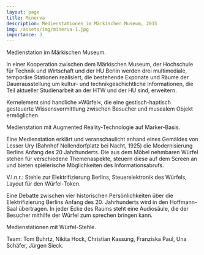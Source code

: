 ```yaml
---
layout: page
title: Minerva
description: Medienstationen im Märkischen Museum, 2015
img: /assets/img/minerva-1.jpg
importance: 3
---
```


<div class="row">
    <div class="col-sm mt-3 mt-md-0">
        <img class="img-fluid rounded z-depth-1" src="{{ '/assets/img/minerva-7.jpg' | relative_url }}" alt="" title="example image"/>
    </div>
</div>

<div class="caption">
    Medienstation im Märkischen Museum.
</div>

In einer Kooperation zwischen dem Märkischen Museum, der Hochschule für Technik
und Wirtschaft und der HU Berlin werden drei multimediale, temporäre Stationen
realisiert, die bestehende Exponate und Räume der Dauerausstellung um kultur-
und technikgeschichtliche Informationen, die Teil aktueller Studienarbeit an
der HTW und der HU sind, erweitern.

Kernelement sind handliche »Würfel«, die eine gestisch-haptisch gesteuerte
Wissensvermittlung zwischen Besucher und musealem Objekt ermöglichen.

<div class="row">
    <div class="col-sm mt-3 mt-md-0">
        <img class="img-fluid rounded z-depth-1" src="{{ '/assets/img/minerva-2.jpg' | relative_url }}" alt="" title="example image"/>
    </div>
    <div class="col-sm mt-3 mt-md-0">
        <img class="img-fluid rounded z-depth-1" src="{{ '/assets/img/minerva-9.jpg' | relative_url }}" alt="" title="example image"/>
    </div>
    <div class="col-sm mt-3 mt-md-0">
        <img class="img-fluid rounded z-depth-1" src="{{ '/assets/img/minerva-8.jpg' | relative_url }}" alt="" title="example image"/>
    </div>
</div>

<div class="caption">
    Medienstation mit Augmented Reality-Technologie auf Marker-Basis.
</div>

Eine Medienstation erklärt und veranschaulicht anhand eines Gemäldes von Lesser
Ury (Bahnhof Nollendorfplatz bei Nacht, 1925) die Modernisierung Berlins Anfang
des 20 Jahrhunderts. Die aus dem Möbel nehmbaren Würfel stehen für verschiedene
Themenaspekte, steuern diese auf dem Screen an und bieten spielerische
Möglichkeiten des Informationsabrufs.

<div class="row">
    <div class="col-sm mt-3 mt-md-0">
        <img class="img-fluid rounded z-depth-1" src="{{ '/assets/img/minerva-3.jpg' | relative_url }}" alt="" title="example image"/>
    </div>
    <div class="col-sm mt-3 mt-md-0">
        <img class="img-fluid rounded z-depth-1" src="{{ '/assets/img/minerva-4.jpg' | relative_url }}" alt="" title="example image"/>
    </div>
    <div class="col-sm mt-3 mt-md-0">
        <img class="img-fluid rounded z-depth-1" src="{{ '/assets/img/minerva-10.jpg' | relative_url }}" alt="" title="example image"/>
    </div>
</div>

<div class="caption">
    V.l.n.r.: Stehle zur Elektrifizierung Berlins, Steuerelektronik des Würfels, Layout für den Würfel-Token.
</div>

Eine Debatte zwischen vier historischen Persönlichkeiten über die
Elektrifizierung Berlins Anfang des 20. Jahrhunderts wird in den Hoffmann-Saal
übertragen. In jeder Ecke des Raums steht eine Audiosäule, die der Besucher
mithilfe der Würfel zum sprechen bringen kann.

<div class="row">
    <div class="col-sm mt-3 mt-md-0">
        <img class="img-fluid rounded z-depth-1" src="{{ '/assets/img/minerva-5.jpg' | relative_url }}" alt="" title="example image"/>
    </div>
    <div class="col-sm mt-3 mt-md-0">
        <img class="img-fluid rounded z-depth-1" src="{{ '/assets/img/minerva-6.jpg' | relative_url }}" alt="" title="example image"/>
    </div>
    <div class="col-sm mt-3 mt-md-0">
        <img class="img-fluid rounded z-depth-1" src="{{ '/assets/img/minerva-11.jpg' | relative_url }}" alt="" title="example image"/>
    </div>
</div>

<div class="caption">
    Medienstationen mit Würfel-Stehle.
</div>

Team: Tom Buhrtz, Nikita Hock, Christian Kassung, Franziska Paul, Una Schäfer, Jürgen Sieck.
